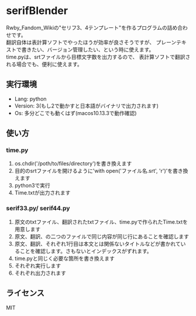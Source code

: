 # serifBlender
Rwby_Fandom_Wikiの"セリフ3、4テンプレート"を作るプログラムの詰め合わせです。  
翻訳自体は表計算ソフトでやったほうが効率が良さそうですが、
プレーンテキストで書きたい、バージョン管理したい、という時に使えます。  
time.pyは、srtファイルから目標文字数を出力するので、
表計算ソフトで翻訳される場合でも、便利に使えます。

## 実行環境
- Lang: python  
- Version: 3(もし2で動かすと日本語がバイナリで出力されます)  
- Os: 多分どこでも動くはず(macos10.13.3で動作確認)  

## 使い方
### time.py
1. os.chdir('/poth/to/files/directory')を書き換えます
2. 目的のsrtファイルを開けるように'with open('ファイル名.srt', 'r')'を書き換えます
3. python3で実行
4. Time.txtが出力されます

### serif33.py/ serif44.py
1. 原文のtxtファイル、翻訳されたtxtファイル、time.pyで作られたTime.txtを用意します
2. 原文、翻訳、の二つのファイルで同じ内容が同じ行にあることを確認します
3. 原文、翻訳、それぞれ1行目は本文とは関係ないタイトルなどが書かれていることを確認します。さもないとインデックスがずれます。
4. time.pyと同じく必要な箇所を書き換えます
5. それぞれ実行します
6. それぞれ出力されます

## ライセンス
MIT
